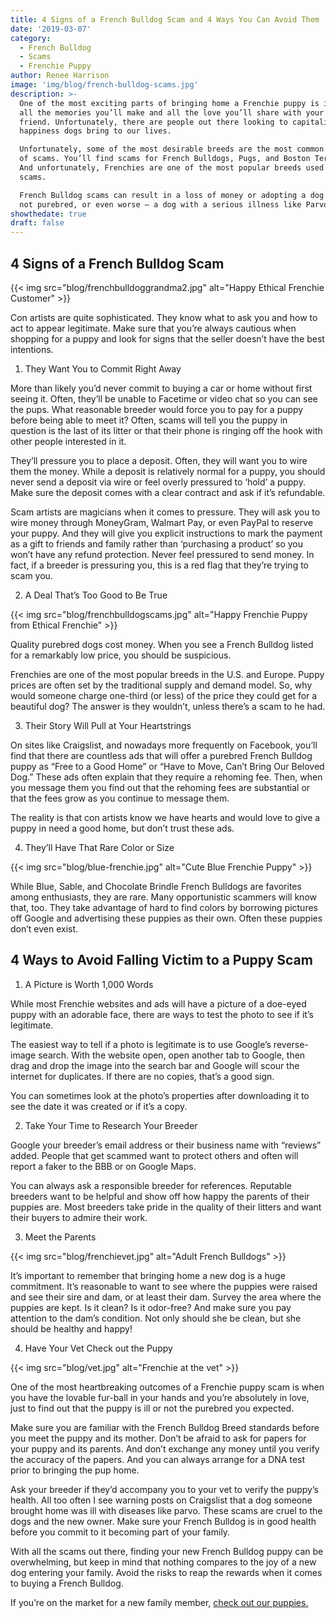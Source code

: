 ```yaml
---
title: 4 Signs of a French Bulldog Scam and 4 Ways You Can Avoid Them | Ethical Frenchie
date: '2019-03-07'
category:
  - French Bulldog
  - Scams
  - Frenchie Puppy
author: Renee Harrison
image: 'img/blog/french-bulldog-scams.jpg'
description: >-
  One of the most exciting parts of bringing home a Frenchie puppy is imagining
  all the memories you’ll make and all the love you’ll share with your new best
  friend. Unfortunately, there are people out there looking to capitalize on the
  happiness dogs bring to our lives.

  Unfortunately, some of the most desirable breeds are the most common targets
  of scams. You’ll find scams for French Bulldogs, Pugs, and Boston Terriers.
  And unfortunately, Frenchies are one of the most popular breeds used in these
  scams.

  French Bulldog scams can result in a loss of money or adopting a dog that’s
  not purebred, or even worse – a dog with a serious illness like Parvo.
showthedate: true
draft: false
---
```

## 4 Signs of a French Bulldog Scam

{{< img src="blog/frenchbulldoggrandma2.jpg" alt="Happy Ethical Frenchie Customer" >}}

Con artists are quite sophisticated. They know what to ask you and how to act to appear legitimate. Make sure that you’re always cautious when shopping for a puppy and look for signs that the seller doesn’t have the best intentions. 

1. They Want You to Commit Right Away

More than likely you’d never commit to buying a car or home without first seeing it. Often, they’ll be unable to Facetime or video chat so you can see the pups. What reasonable breeder would force you to pay for a puppy before being able to meet it? Often, scams will tell you the puppy in question is the last of its litter or that their phone is ringing off the hook with other people interested in it. 

They’ll pressure you to place a deposit. Often, they will want you to wire them the money. While a deposit is relatively normal for a puppy, you should never send a deposit via wire or feel overly pressured to ‘hold’ a puppy. Make sure the deposit comes with a clear contract and ask if it’s refundable. 

Scam artists are magicians when it comes to pressure. They will ask you to wire money through MoneyGram, Walmart Pay, or even PayPal to reserve your puppy. And they will give you explicit instructions to mark the payment as a gift to friends and family rather than ‘purchasing a product’ so you won’t have any refund protection. Never feel pressured to send money. In fact, if a breeder is pressuring you, this is a red flag that they’re trying to scam you.

2. A Deal That’s Too Good to Be True

{{< img src="blog/frenchbulldogscams.jpg" alt="Happy Frenchie Puppy from Ethical Frenchie" >}}

Quality purebred dogs cost money. When you see a French Bulldog listed for a remarkably low price, you should be suspicious. 

Frenchies are one of the most popular breeds in the U.S. and Europe. Puppy prices are often set by the traditional supply and demand model. So, why would someone charge one-third (or less) of the price they could get for a beautiful dog? The answer is they wouldn’t, unless there’s a scam to he had.

3. Their Story Will Pull at Your Heartstrings

On sites like Craigslist, and nowadays more frequently on Facebook, you’ll find that there are countless ads that will offer a purebred French Bulldog puppy as “Free to a Good Home” or “Have to Move, Can’t Bring Our Beloved Dog.” These ads often explain that they require a rehoming fee. Then, when you message them you find out that the rehoming fees are substantial or that the fees grow as you continue to message them. 

The reality is that con artists know we have hearts and would love to give a puppy in need a good home, but don’t trust these ads. 

4. They’ll Have That Rare Color or Size

{{< img src="blog/blue-frenchie.jpg" alt="Cute Blue Frenchie Puppy" >}}

While Blue, Sable, and Chocolate Brindle French Bulldogs are favorites among enthusiasts, they are rare. Many opportunistic scammers will know that, too. They take advantage of hard to find colors by borrowing pictures off Google and advertising these puppies as their own. Often these puppies don’t even exist.

## 4 Ways to Avoid Falling Victim to a Puppy Scam

1. A Picture is Worth 1,000 Words

While most Frenchie websites and ads will have a picture of a doe-eyed puppy with an adorable face, there are ways to test the photo to see if it’s legitimate. 

The easiest way to tell if a photo is legitimate is to use Google’s reverse-image search. With the website open, open another tab to Google, then drag and drop the image into the search bar and Google will scour the internet for duplicates. If there are no copies, that’s a good sign.

You can sometimes look at the photo’s properties after downloading it to see the date it was created or if it’s a copy. 

2. Take Your Time to Research Your Breeder

Google your breeder’s email address or their business name with “reviews” added. People that get scammed want to protect others and often will report a faker to the BBB or on Google Maps.

You can always ask a responsible breeder for references. Reputable breeders want to be helpful and show off how happy the parents of their puppies are. Most breeders take pride in the quality of their litters and want their buyers to admire their work.

3. Meet the Parents

{{< img src="blog/frenchievet.jpg" alt="Adult French Bulldogs" >}}

It’s important to remember that bringing home a new dog is a huge commitment. It’s reasonable to want to see where the puppies were raised and see their sire and dam, or at least their dam. Survey the area where the puppies are kept. Is it clean? Is it odor-free? And make sure you pay attention to the dam’s condition. Not only should she be clean, but she should be healthy and happy!

4. Have Your Vet Check out the Puppy

{{< img src="blog/vet.jpg" alt="Frenchie at the vet" >}}

One of the most heartbreaking outcomes of a Frenchie puppy scam is when you have the lovable fur-ball in your hands and you’re absolutely in love, just to find out that the puppy is ill or not the purebred you expected. 

Make sure you are familiar with the French Bulldog Breed standards before you meet the puppy and its mother. Don’t be afraid to ask for papers for your puppy and its parents. And don’t exchange any money until you verify the accuracy of the papers. And you can always arrange for a DNA test prior to bringing the pup home. 

Ask your breeder if they’d accompany you to your vet to verify the puppy’s health. All too often I see warning posts on Craigslist that a dog someone brought home was ill with diseases like parvo. These scams are cruel to the dogs and the new owner. Make sure your French Bulldog is in good health before you commit to it becoming part of your family.

With all the scams out there, finding your new French Bulldog puppy can be overwhelming, but keep in mind that nothing compares to the joy of a new dog entering your family. Avoid the risks to reap the rewards when it comes to buying a French Bulldog. 

If you’re on the market for a new family member, [check out our puppies.](https://ethicalfrenchie.com/puppies)
